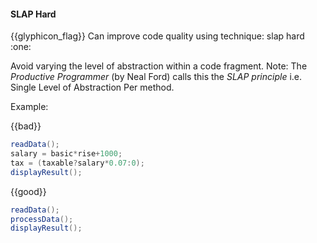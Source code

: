 <div id="title">

#### SLAP Hard

<span id="prereqs"></span>

</div>
<span id="outcomes">{{glyphicon_flag}} Can improve code quality using technique: slap hard  :one:</span>

<div id="body">

Avoid varying the level of <trigger trigger="click" for="modal:slap-abstraction">abstraction</trigger> within a code fragment.
Note: The _Productive Programmer_ (by Neal Ford) calls this the _SLAP principle_ i.e. Single Level of Abstraction Per method.

<tip-box>

Example:

{{bad}}
```java
readData();
salary = basic*rise+1000;
tax = (taxable?salary*0.07:0);
displayResult();
```

{{good}}
```java
readData();
processData();
displayResult();
```

</tip-box>

<modal title="" id="modal:slap-abstraction">
  <include src="../../../../designFundamentals/abstraction/what/unit-inElsewhere-asFlat.md" boilerplate/>
</modal>


</div>

<div id="extras">
</div>